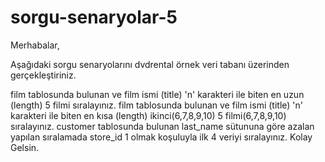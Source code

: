 # sorgu-senaryolar-5
Merhabalar,

Aşağıdaki sorgu senaryolarını dvdrental örnek veri tabanı üzerinden gerçekleştiriniz.

film tablosunda bulunan ve film ismi (title) 'n' karakteri ile biten en uzun (length) 5 filmi sıralayınız.
film tablosunda bulunan ve film ismi (title) 'n' karakteri ile biten en kısa (length) ikinci(6,7,8,9,10) 5 filmi(6,7,8,9,10) sıralayınız.
customer tablosunda bulunan last_name sütununa göre azalan yapılan sıralamada store_id 1 olmak koşuluyla ilk 4 veriyi sıralayınız.
Kolay Gelsin.
